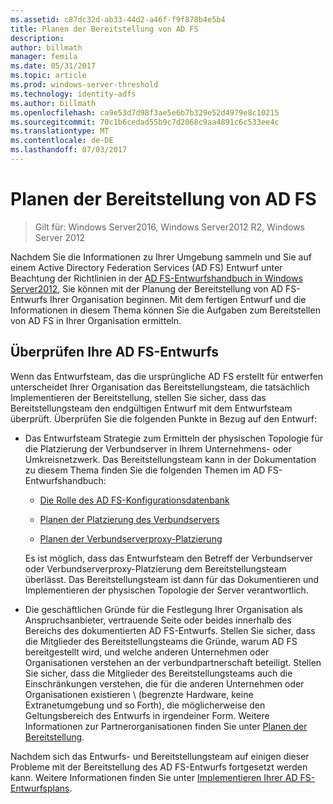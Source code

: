 ```yaml
---
ms.assetid: c87dc32d-ab33-44d2-a46f-f9f878b4e5b4
title: Planen der Bereitstellung von AD FS
description: 
author: billmath
manager: femila
ms.date: 05/31/2017
ms.topic: article
ms.prod: windows-server-threshold
ms.technology: identity-adfs
ms.author: billmath
ms.openlocfilehash: ca9e53d7d98f3ae5e6b7b329e52d4979e8c10215
ms.sourcegitcommit: 70c1b6cedad55b9c7d2068c9aa4891c6c533ee4c
ms.translationtype: MT
ms.contentlocale: de-DE
ms.lasthandoff: 07/03/2017
---
```

# <a name="planning-to-deploy-ad-fs"></a>Planen der Bereitstellung von AD FS

>Gilt für: Windows Server2016, Windows Server2012 R2, Windows Server 2012


Nachdem Sie die Informationen zu Ihrer Umgebung sammeln und Sie auf einem Active Directory Federation Services \(AD FS\) Entwurf unter Beachtung der Richtlinien in der [AD FS-Entwurfshandbuch in Windows Server2012](https://technet.microsoft.com/library/dd807036.aspx), Sie können mit der Planung der Bereitstellung von AD FS-Entwurfs Ihrer Organisation beginnen. Mit dem fertigen Entwurf und die Informationen in diesem Thema können Sie die Aufgaben zum Bereitstellen von AD FS in Ihrer Organisation ermitteln.  
  
## <a name="reviewing-your-ad-fs-design"></a>Überprüfen Ihre AD FS-Entwurfs  
Wenn das Entwurfsteam, das die ursprüngliche AD FS erstellt für entwerfen unterscheidet Ihrer Organisation das Bereitstellungsteam, die tatsächlich Implementieren der Bereitstellung, stellen Sie sicher, dass das Bereitstellungsteam den endgültigen Entwurf mit dem Entwurfsteam überprüft. Überprüfen Sie die folgenden Punkte in Bezug auf den Entwurf:  
  
-   Das Entwurfsteam Strategie zum Ermitteln der physischen Topologie für die Platzierung der Verbundserver in Ihrem Unternehmens- oder Umkreisnetzwerk. Das Bereitstellungsteam kann in der Dokumentation zu diesem Thema finden Sie die folgenden Themen im AD FS-Entwurfshandbuch:  
  
    -   [Die Rolle des AD FS-Konfigurationsdatenbank](../../ad-fs/technical-reference/The-Role-of-the-AD-FS-Configuration-Database.md)  
  
    -   [Planen der Platzierung des Verbundservers](https://technet.microsoft.com/library/dd807069.aspx)  
  
    -   [Planen der Verbundserverproxy-Platzierung](https://technet.microsoft.com/library/dd807130.aspx)  
  
    Es ist möglich, dass das Entwurfsteam den Betreff der Verbundserver oder Verbundserverproxy-Platzierung dem Bereitstellungsteam überlässt. Das Bereitstellungsteam ist dann für das Dokumentieren und Implementieren der physischen Topologie der Server verantwortlich.  
  
-   Die geschäftlichen Gründe für die Festlegung Ihrer Organisation als Anspruchsanbieter, vertrauende Seite oder beides innerhalb des Bereichs des dokumentierten AD FS-Entwurfs. Stellen Sie sicher, dass die Mitglieder des Bereitstellungsteams die Gründe, warum AD FS bereitgestellt wird, und welche anderen Unternehmen oder Organisationen verstehen an der verbundpartnerschaft beteiligt. Stellen Sie sicher, dass die Mitglieder des Bereitstellungsteams auch die Einschränkungen verstehen, die für die anderen Unternehmen oder Organisationen existieren \ (begrenzte Hardware, keine Extranetumgebung und so Forth\), die möglicherweise den Geltungsbereich des Entwurfs in irgendeiner Form. Weitere Informationen zur Partnerorganisationen finden Sie unter [Planen der Bereitstellung](https://technet.microsoft.com/library/dd807083.aspx).  
  
Nachdem sich das Entwurfs- und Bereitstellungsteam auf einigen dieser Probleme mit der Bereitstellung des AD FS-Entwurfs fortgesetzt werden kann. Weitere Informationen finden Sie unter [Implementieren Ihrer AD FS-Entwurfsplans](Implementing-Your-AD-FS-Design-Plan.md).  
